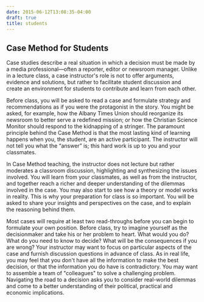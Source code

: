 ```yaml
---
date: 2015-06-12T13:08:35-04:00
draft: true
title: students
---
```


<h2>Case Method for Students</h2>

Case studies describe a real situation in which a decision must be made by a media professional—often a reporter, editor or newsroom manager. Unlike in a lecture class, a case instructor's role is not to offer arguments, evidence and solutions, but rather to facilitate student discussion and create an environment for students to contribute and learn from each other.

Before class, you will be asked to read a case and formulate strategy and recommendations as if you were the protagonist in the story. You might be asked, for example, how the Albany Times Union should reorganize its newsroom to better serve a redefined mission; or how the Christian Science Monitor should respond to the kidnapping of a stringer. The paramount principle behind the Case Method is that the most lasting kind of learning happens when you, the student, are an active participant. The instructor will not tell you what the “answer” is; this hard work is up to you and your classmates.

In Case Method teaching, the instructor does not lecture but rather moderates a classroom discussion, highlighting and synthesizing the issues involved. You will learn from your classmates, as well as from the instructor, and together reach a richer and deeper understanding of the dilemmas involved in the case. You may also start to see how a theory or model works in reality. This is why your preparation for class is so important. You will be asked to share your insights and perspectives on the case, and to explain the reasoning behind them.

Most cases will require at least two read-throughs before you can begin to formulate your own position. Before class, try to imagine yourself as the decisionmaker and take his or her problem to heart. What would you do? What do you need to know to decide? What will be the consequences if you are wrong? Your instructor may want to focus on particular aspects of the case and furnish discussion questions in advance of class. As in real life, you may feel that you don't have all the information to make the best decision, or that the information you do have is contradictory. You may want to assemble a team of "colleagues" to solve a challenging problem. Navigating the road to a decision asks you to consider real-world dilemmas and come to a better understanding of their political, practical and economic implications.

